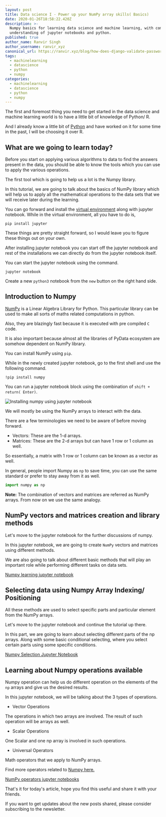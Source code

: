 ```yaml
---
layout: post
title: Data science I - Power up your NumPy array skills( Basics)
date: 2020-01-26T18:58:22.420Z
description: >-
  Numpy basics for learning data science and machine learning, with complete
  understanding of jupyter notebooks and python.
published: true
author_name: Ranvir Singh
author_username: ranvir_xyz
canonical_url: https://ranvir.xyz/blog/how-does-django-validate-passwords/
tags:
  - machinelearning
  - datascience
  - python
  - numpy
categories:
  - machinelearning
  - datascience
  - python
  - numpy
---
```

The first and foremost thing you need to get started in the data science and machine learning world is to have a little bit of knowledge of Python/ R.

And I already know a little bit of [Python](https://ranvir.xyz/blog/python) and have worked on it for some time in the past, I will be choosing it over R.

## What are we going to learn today?

Before you start on applying various algorithms to data to find the answers present in the data, you should be able to know the tools which you can use to apply the various operations.

The first tool which is going to help us a lot is the Numpy library.

In this tutorial, we are going to talk about the basics of NumPy library which will help us to apply all the mathematical operations to the data sets that we will receive later during the learning.

You can go forward and install the [virtual environment](https://ranvir.xyz/blog/how-to-install-django-using-virtual-environment/) along with jupyter notebook. While in the virtual environment, all you have to do is,

```shell
pip install jupyter
```

These things are pretty straight forward, so I would leave you to figure these things out on your own.

After installing jupyter notebook you can start off the jupyter notebook and rest of the installations we can directly do from the jupyter notebook itself.

You can start the jupyter notebook using the command.

```shell
jupyter notebook
```

Create a new `python3` notebook from the `new` button on the right hand side.

## Introduction to Numpy

[NumPy](https://docs.scipy.org/doc/numpy/user/whatisnumpy.html) is a Linear Algebra Library for Python. This particular library can be used to make all sorts of maths related computations in python.

Also, they are blazingly fast because it is executed with pre compiled `C` code.

It is also important because almost all the libraries of PyData ecosystem are somehow dependent on NumPy library.

You can install NumPy using `pip`.

While in the newly created jupyter notebook, go to the first shell and use the following command.

```shell
!pip install numpy
```

You can run a jupyter notebook block using the combination of `shift + return( Enter)`.

![Installing numpy using jupyter notebook](https://i.imgur.com/iOvuHR5.png "Installing numpy using jupyter notebook")

We will mostly be using the NumPy arrays to interact with the data.

There are a few terminologies we need to be aware of before moving forward.

* Vectors: These are the 1-d arrays.
* Matrices: These are the 2-d arrays but can have 1 row or 1 column as well.

So essentially, a matrix with 1 row or 1 column can be known as a vector as well.

In general, people import Numpy as `np` to save time, you can use the same standard or prefer to stay away from it as well.

```python
import numpy as np
```

**Note:** The combination of vectors and matrices are referred as NumPy arrays. From now on we use the same analogy.

## NumPy vectors and matrices creation and library methods

Let's move to the jupyter notebook for the further discussions of numpy.

In this jupyter notebook, we are going to create `NumPy` vectors and matrices using different methods.

We are also going to talk about different basic methods that will play an important role while performing different tasks on data sets.

[Numpy learning jupyter notebook](https://github.com/singh1114/ml/blob/master/datascience/Numpy%20array%20basics.ipynb)

## Selecting data using Numpy Array Indexing/ Positioning

All these methods are used to select specific parts and particular element from the NumPy arrays.

Let's move to the jupyter notebook and continue the tutorial up there.

In this part, we are going to learn about selecting different parts of the np arrays. Along with some basic conditional selecting, where you select certain parts using some specific conditions.

[Numpy Selection Jupyter Notebook](https://github.com/singh1114/ml/blob/master/datascience/Numpy%20index%20selection.ipynb)

## Learning about Numpy operations available

Numpy operation can help us do different operation on the elements of the `np` arrays and give us the desired results.

In this jupyter notebook, we will be talking about the 3 types of operations.

* Vector Operations

The operations in which two arrays are involved. The result of such operation will be arrays as well.

* Scalar Operations

One Scalar and one np array is involved in such operations.

* Universal Operators

Math operators that we apply to NumPy arrays.

Find more operators related to [Numpy here.](https://docs.scipy.org/doc/numpy/reference/ufuncs.html)

[NumPy operators jupyter notebooks](https://github.com/singh1114/ml/blob/master/datascience/Basic%20Numpy%20operations.ipynb)

That's it for today's article, hope you find this useful and share it with your friends.

If you want to get updates about the new posts shared, please consider subscribing to the newsletter.
